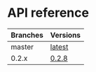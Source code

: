 # API reference

| Branches |                         Versions                        |
| ------   | ------------------------------------------------------- |
| master   | [latest](https://jkcfg.github.io/reference/std/latest/) |
| 0.2.x    | [ 0.2.8](https://jkcfg.github.io/reference/std/0.2.8/)  |
